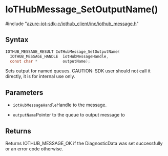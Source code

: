 # IoTHubMessage_SetOutputName()

\#include "[azure-iot-sdk-c/iothub_client/inc/iothub_message.h](../iot-c-ref-iothub-message-h.md)"  

## Syntax

```C
IOTHUB_MESSAGE_RESULT IoTHubMessage_SetOutputName(
  IOTHUB_MESSAGE_HANDLE  iotHubMessageHandle,
  const char *           outputName);
```

Sets output for named queues. CAUTION: SDK user should not call it directly, it is for internal use only.

## Parameters
* `iotHubMessageHandle`Handle to the message. 

* `outputName`Pointer to the queue to output message to

## Returns
Returns IOTHUB_MESSAGE_OK if the DiagnosticData was set successfully or an error code otherwise.

